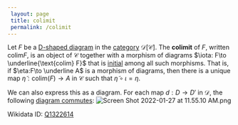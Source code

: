 ```yaml
---
 layout: page
 title: colimit
 permalink: /colimit
---
```


Let $F$ be a [D-shaped diagram](https://defsmath.github.io/DefsMath/commutative_diagram) in the [category](https://defsmath.github.io/DefsMath/D-shaped_diagram) $\mathcal D[\mathcal C]$. The **colimit** of $F$, written $\text{colim}F$, is an object of $\mathcal C$ together with a morphism of diagrams $\iota: F\to \underline{\text{colim} F}$ that is [initial](https://defsmath.github.io/DefsMath/category) among all such morphisms. That is, if $\eta:F\to \underline A$ is a morphism of diagrams, then there is a unique map $\tilde \eta:\text{colim}(F)\to A$ in $\mathcal C$ such that $\tilde \eta\circ \iota = \eta$.

We can also express this as a diagram. For each map $d:D\to D'$ in $\mathcal D$, the following [diagram commutes](https://defsmath.github.io/DefsMath/initial_object):
![Screen Shot 2022-01-27 at 11.55.10 AM.png](https://defsmath.github.io/DefsMath/commutative_diagram)

Wikidata ID: [Q1322614](https://www.wikidata.org/wiki/Q1322614)